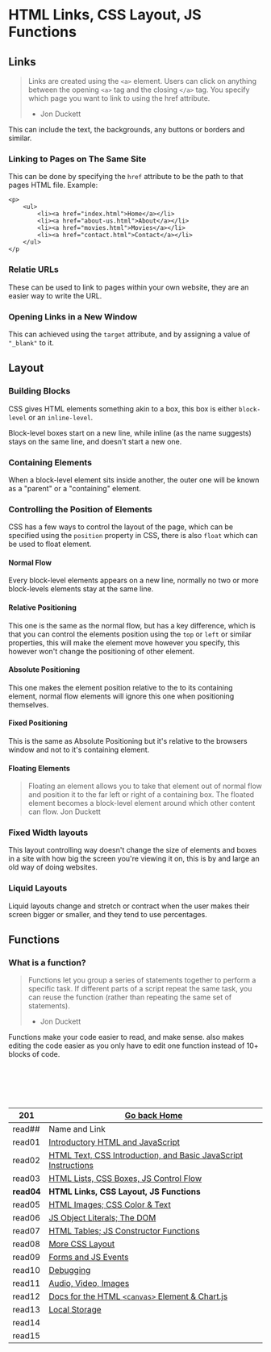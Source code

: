 # HTML Links, CSS Layout, JS Functions

## Links

>Links are created using the `<a>` element. Users can click on anything between the opening `<a>` tag and the closing `</a>` tag. You specify which page you want to link to using the href attribute.
>- Jon Duckett

This can include the text, the backgrounds, any buttons or borders and similar.

### Linking to Pages on The Same Site

This can be done by specifying the `href` attribute to be the path to that pages HTML file.
Example:


```
<p>
    <ul>
        <li><a href="index.html">Home</a></li>
        <li><a href="about-us.html">About</a></li>
        <li><a href="movies.html">Movies</a></li>
        <li><a href="contact.html">Contact</a></li>
    </ul>
</p
```

### Relatie URLs

These can be used to link to pages within your own website, they are an easier way to write the URL.

### Opening Links in a New Window

This can achieved using the `target` attribute, and by assigning a value of `"_blank"` to it.

## Layout

### Building Blocks

CSS gives HTML elements something akin to a box, this box is either `block-level` or an `inline-level`.


Block-level boxes start on a new line, while inline (as the name suggests) stays on the same line, and doesn't start a new one.

### Containing Elements

When a block-level element sits inside another, the outer one will be known as a "parent" or a "containing" element.

### Controlling the Position of Elements

CSS has a few ways to control the layout of the page, which can be specified using the `position` property in CSS, there is also `float` which can be used to float element.

#### Normal Flow

Every block-level elements appears on a new line, normally no two or more block-levels elements stay at the same line.

#### Relative Positioning

This one is the same as the normal flow, but has a key difference, which is that you can control the elements position using the `top` or `left` or similar properties, this will make the element move however you specify, this however won't change the positioning of other element.

#### Absolute Positioning

This one makes the element position relative to the to its containing element, normal flow elements will ignore this one when positioning themselves.

#### Fixed Positioning

This is the same as Absolute Positioning but it's relative to the browsers window and not to it's containing element.

#### Floating Elements

> Floating an element allows you to take that element out of normal flow and position it to the far left or right of a containing box. The floated element becomes a block-level element around which other content can flow. Jon Duckett

### Fixed Width layouts

This layout controlling way doesn't change the size of elements and boxes in a site with how big the screen you're viewing it on, this is by and large an old way of doing websites. 

### Liquid Layouts

Liquid layouts change and stretch or contract when the user makes their screen bigger or smaller, and they tend to use percentages.


## Functions

### What is a function?

>Functions let you group a series of statements together to perform a specific task. If different parts of a script repeat the same task, you can reuse the function (rather than repeating the same set of statements).
>- Jon Duckett

Functions make your code easier to read, and make sense. also makes editing the code easier as you only have to edit one function instead of 10+ blocks of code.


<br/><br/> 
<br/><br/>  



|201| [Go back Home](https://suhaib-ersan.github.io/reading-notes/) |
|-|-|
| read## | Name and Link |
| read01 | [Introductory HTML and JavaScript](https://suhaib-ersan.github.io/reading-notes/201/read01) |
| read02 | [HTML Text, CSS Introduction, and Basic JavaScript Instructions](https://suhaib-ersan.github.io/reading-notes/201/read02) |
| read03 | [HTML Lists, CSS Boxes, JS Control Flow](https://suhaib-ersan.github.io/reading-notes/201/read03) |
| **read04** | **HTML Links, CSS Layout, JS Functions** |
| read05 | [HTML Images; CSS Color & Text](https://suhaib-ersan.github.io/reading-notes/201/read05) |
| read06 | [JS Object Literals; The DOM](https://suhaib-ersan.github.io/reading-notes/201/read06) |
| read07 | [HTML Tables; JS Constructor Functions](https://suhaib-ersan.github.io/reading-notes/201/read07) |
| read08 | [More CSS Layout](https://suhaib-ersan.github.io/reading-notes/201/read08) |
| read09 | [Forms and JS Events](https://suhaib-ersan.github.io/reading-notes/201/read09) |
| read10 | [Debugging](https://suhaib-ersan.github.io/reading-notes/201/read10) |
| read11 | [Audio, Video, Images](https://suhaib-ersan.github.io/reading-notes/201/read11) |
| read12 | [Docs for the HTML `<canvas>` Element & Chart.js](https://suhaib-ersan.github.io/reading-notes/201/read12) |
| read13 | [Local Storage](https://suhaib-ersan.github.io/reading-notes/201/read13) |
| read14 | [](https://suhaib-ersan.github.io/reading-notes/201/read14) |
| read15 | [](https://suhaib-ersan.github.io/reading-notes/201/read15) |